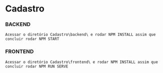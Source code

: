 # Cadastro

### BACKEND
```
Acessar o diretório Cadastro\backend\ e rodar NPM INSTALL assim que concluir rodar NPM START
```

### FRONTEND
```
Acessar o diretório Cadastro\frontend\ e rodar NPM INSTALL assim que concluir rodar NPM RUN SERVE
```